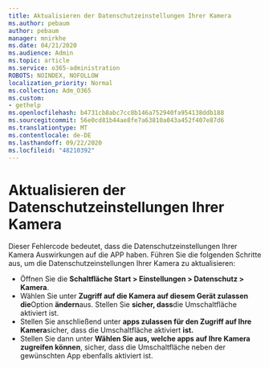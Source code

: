 ```yaml
---
title: Aktualisieren der Datenschutzeinstellungen Ihrer Kamera
ms.author: pebaum
author: pebaum
manager: mnirkhe
ms.date: 04/21/2020
ms.audience: Admin
ms.topic: article
ms.service: o365-administration
ROBOTS: NOINDEX, NOFOLLOW
localization_priority: Normal
ms.collection: Adm_O365
ms.custom:
- gethelp
ms.openlocfilehash: b4731cb8abc7cc8b146a752940fa954138ddb188
ms.sourcegitcommit: 56e0cd81b44ae8fe7a63810a043a452f407e87d6
ms.translationtype: MT
ms.contentlocale: de-DE
ms.lasthandoff: 09/22/2020
ms.locfileid: "48210392"
---
```

# <a name="update-your-cameras-privacy-settings"></a>Aktualisieren der Datenschutzeinstellungen Ihrer Kamera

Dieser Fehlercode bedeutet, dass die Datenschutzeinstellungen Ihrer Kamera Auswirkungen auf die APP haben. Führen Sie die folgenden Schritte aus, um die Datenschutzeinstellungen Ihrer Kamera zu aktualisieren:

- Öffnen Sie die **Schaltfläche Start > Einstellungen > Datenschutz > Kamera**.
- Wählen Sie unter **Zugriff auf die Kamera auf diesem Gerät zulassen die**Option **ändern**aus. Stellen Sie **sicher, dass**die Umschaltfläche aktiviert ist.
- Stellen Sie anschließend unter **apps zulassen für den Zugriff auf Ihre Kamera**sicher, dass die Umschaltfläche aktiviert **ist.**
- Stellen Sie dann unter **Wählen Sie aus, welche apps auf Ihre Kamera zugreifen können**, sicher, dass die Umschaltfläche neben der gewünschten App ebenfalls aktiviert ist.
